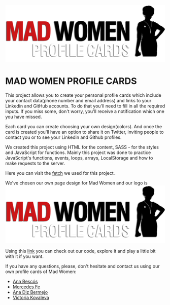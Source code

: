 ![alt text](./src/images/MadWomenLogo_1v2.svg)

# MAD WOMEN PROFILE CARDS

This project allows you to create your personal profile cards which include your contact data(phone number and email address) and links to your Linkedin and GitHub accounts. To do that you'll need to fill in all the required inputs. If you miss some, don't worry, you'll receive a notification which one you have missed.

Each card you can create choosing your own design(colors). And once the card is created you'll have an option to share it on Twitter, inviting people to contact you or to see your Linkedin and Github profiles.

We created this project using HTML for the content, SASS - for the styles and JavaScript for functions. Mainly this project was done to practice JavaScript's functions, events, loops, arrays, LocalStorage and how to make requests to the server.

Here you can visit the [fetch](https://us-central1-awesome-cards-cf6f0.cloudfunctions.net/card/) we used for this project.

We've chosen our own page design for Mad Women and our logo is ![alt text](./src/images/MadWomenLogo_1v2.svg)

Using this [link](https://github.com/Adalab/project-promo-l-module-2-team-9.git) you can check out our code, explore it and play a little bit with it if you want.

If you have any questions, please, don't hesitate and contact us using our own profile cards of Mad Women:

- [Ana Bescós]()
- [Mercedes Fe]()
- [Ana Diz Bermejo]()
- [Victoria Kovaleva]()
